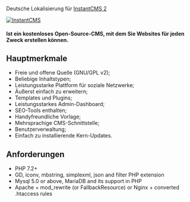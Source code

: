 Deutsche Lokalisierung für <a href="https://github.com/instantsoft/icms2">InstantCMS 2</a>
<p>
  <a href="https://instantcms.ru">
    <img alt="InstantCMS" src="https://instantcms.ru/templates/icms/images/logo.svg" />
  </a>
</p>

#### Ist ein kostenloses Open-Source-CMS, mit dem Sie Websites für jeden Zweck erstellen können.

## Hauptmerkmale

* Freie und offene Quelle (GNU/GPL v2);
* Beliebige Inhaltstypen;
* Leistungsstarke Plattform für soziale Netzwerke;
* Äußerst einfach zu erweitern;
* Templates und Plugins;
* Leistungsstarkes Admin-Dashboard;
* SEO-Tools enthalten;
* Handyfreundliche Vorlage;
* Mehrsprachige CMS-Schnittstelle;
* Benutzerverwaltung;
* Einfach zu installierende Kern-Updates.

## Anforderungen ##

* PHP 7.2+
* GD, iconv, mbstring, simplexml, json and filter PHP extension
* Mysql 5.0 or above, MariaDB and its support in PHP
* Apache + mod_rewrite (or FallbackResource) or Nginx + converted .htaccess rules
